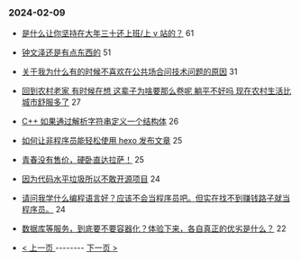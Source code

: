 ### 2024-02-09 
- [是什么让你坚持在大年三十还上班/上 v 站的？](https://www.v2ex.com/t/1015124) 61
- [钟文泽还是有点东西的](https://www.v2ex.com/t/1015087) 51
- [关于我为什么有的时候不喜欢在公共场合问技术问题的原因](https://www.v2ex.com/t/1015099) 31
- [回到农村老家 有时候在想 这辈子为啥要那么卷呢 躺平不好吗 现在农村生活比城市舒服多了](https://www.v2ex.com/t/1015160) 27
- [C++ 如果通过解析字符串定义一个结构体](https://www.v2ex.com/t/1015079) 26
- [如何让非程序员能轻松使用 hexo 发布文章](https://www.v2ex.com/t/1015110) 25
- [青春没有售价，硬卧直达拉萨！](https://www.v2ex.com/t/1015138) 25
- [因为代码水平垃圾所以不敢开源项目](https://www.v2ex.com/t/1015102) 24
- [请问我学什么编程语言好？应该不会当程序员吧。但实在找不到赚钱路子就当程序员。](https://www.v2ex.com/t/1015112) 24
- [数据库等服务，到底要不要容器化？体验下来，各自真正的优劣是什么？](https://www.v2ex.com/t/1015122) 22 

- [ < 上一页 ](https://github.com/able8/v2ex-hot-record/blob/master/2024-02-08.md) -------- [ 下一页 > ](https://github.com/able8/v2ex-hot-record/blob/master/2024-02-10.md)